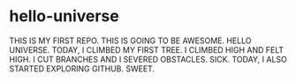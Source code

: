 # hello-universe
THIS IS MY FIRST REPO. THIS IS GOING TO BE AWESOME. HELLO UNIVERSE.
TODAY, I CLIMBED MY FIRST TREE. I CLIMBED HIGH AND FELT HIGH. I CUT BRANCHES AND I SEVERED OBSTACLES. SICK.
TODAY, I ALSO STARTED EXPLORING GITHUB. SWEET.
